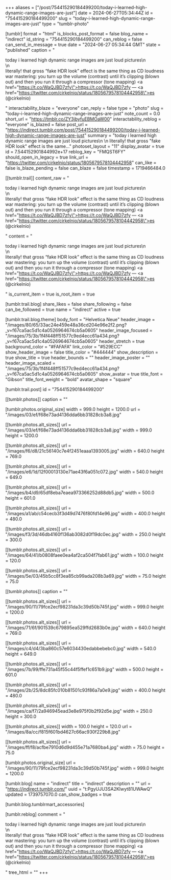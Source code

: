 +++
aliases = ["/post/754415290184499200/today-i-learned-high-dynamic-range-images-are-just"]
date = 2024-06-27T05:34:44Z
id = "754415290184499200"
slug = "today-i-learned-high-dynamic-range-images-are-just"
type = "tumblr-photo"

[tumblr]
format = "html"
is_blocks_post_format = false
blog_name = "indirect"
id_string = "754415290184499200"
can_reblog = false
can_send_in_message = true
date = "2024-06-27 05:34:44 GMT"
state = "published"
caption = "<p>today i learned high dynamic range images are just loud pictures\n<br/>\n<br/>literally! that gross &ldquo;fake HDR look&rdquo; effect is the same thing as CD loudness war mastering: you turn up the volume (contrast) until it&rsquo;s clipping (blown out) and then you run it through a compressor (tone mapping) <a href=\"https://t.co/WaQJBD7zfy\">https://t.co/WaQJBD7zfy</a> — <a href=\"https://twitter.com/cirkelnio/status/1805679578104442958\">es (@cirkelnio)</a></p>"
interactability_blaze = "everyone"
can_reply = false
type = "photo"
slug = "today-i-learned-high-dynamic-range-images-are-just"
note_count = 0.0
short_url = "https://tmblr.co/ZY3jbyfuEBMOaW00"
interactability_reblog = "everyone"
is_blazed = false
post_url = "https://indirect.tumblr.com/post/754415290184499200/today-i-learned-high-dynamic-range-images-are-just"
summary = "today i learned high dynamic range images are just loud pictures\n \n literally! that gross \"fake HDR look\" effect is the same..."
photoset_layout = "11"
display_avatar = true
id = 7.544152901844992e+17
reblog_key = "FMQST6FY"
should_open_in_legacy = true
link_url = "https://twitter.com/cirkelnio/status/1805679578104442958"
can_like = false
is_blaze_pending = false
can_blaze = false
timestamp = 1719466484.0

[[tumblr.trail]]
content_raw = "<p>today i learned high dynamic range images are just loud pictures\n<br>\n<br>literally! that gross “fake HDR look” effect is the same thing as CD loudness war mastering: you turn up the volume (contrast) until it’s clipping (blown out) and then you run it through a compressor (tone mapping) <a href=\"https://t.co/WaQJBD7zfy\">https://t.co/WaQJBD7zfy</a> — <a href=\"https://twitter.com/cirkelnio/status/1805679578104442958\">es (@cirkelnio)</a></p>"
content = "<p>today i learned high dynamic range images are just loud pictures\n<br />\n<br />literally! that gross &ldquo;fake HDR look&rdquo; effect is the same thing as CD loudness war mastering: you turn up the volume (contrast) until it&rsquo;s clipping (blown out) and then you run it through a compressor (tone mapping) <a href=\"https://t.co/WaQJBD7zfy\">https://t.co/WaQJBD7zfy</a> &mdash; <a href=\"https://twitter.com/cirkelnio/status/1805679578104442958\">es (@cirkelnio)</a></p>"
is_current_item = true
is_root_item = true

[tumblr.trail.blog]
share_likes = false
share_following = false
can_be_followed = true
name = "indirect"
active = true

[tumblr.trail.blog.theme]
body_font = "Helvetica Neue"
header_image = "/images/80/65/33ac24e459e48a36cd204e96e2f2.png?_v=f67ca5ac5d1c4a0526964674cb5a0605"
header_image_focused = "/images/75/3b/1f4f448ff51577c9ed4ecc61a434.png?_v=f67ca5ac5d1c4a0526964674cb5a0605"
header_stretch = true
background_color = "#FAFAFA"
link_color = "#529ECC"
show_header_image = false
title_color = "#444444"
show_description = true
show_title = true
header_bounds = ""
header_image_poster = ""
header_image_scaled = "/images/75/3b/1f4f448ff51577c9ed4ecc61a434.png?_v=f67ca5ac5d1c4a0526964674cb5a0605"
show_avatar = true
title_font = "Gibson"
title_font_weight = "bold"
avatar_shape = "square"

[tumblr.trail.post]
id = "754415290184499200"

[[tumblr.photos]]
caption = ""

[tumblr.photos.original_size]
width = 999.0
height = 1200.0
url = "/images/03/ef/f68e73ad4136dda6bb31828cb3a8.jpg"

[[tumblr.photos.alt_sizes]]
url = "/images/03/ef/f68e73ad4136dda6bb31828cb3a8.jpg"
width = 999.0
height = 1200.0

[[tumblr.photos.alt_sizes]]
url = "/images/f6/d8/21c56140c7e4f2451eaaa1393005.jpg"
width = 640.0
height = 769.0

[[tumblr.photos.alt_sizes]]
url = "/images/e6/1d/12f00013130e71ae43f6a051c072.jpg"
width = 540.0
height = 649.0

[[tumblr.photos.alt_sizes]]
url = "/images/b4/d9/65df8eba7eaea973366252d88db5.jpg"
width = 500.0
height = 601.0

[[tumblr.photos.alt_sizes]]
url = "/images/a1/ab/c54cecb3f3d49d7476f80fd14e96.jpg"
width = 400.0
height = 480.0

[[tumblr.photos.alt_sizes]]
url = "/images/f3/3d/46db4160f136ab3082d0f19dc0ec.jpg"
width = 250.0
height = 300.0

[[tumblr.photos.alt_sizes]]
url = "/images/64/41/b0808faee0ea4af2ca504f7fab61.jpg"
width = 100.0
height = 120.0

[[tumblr.photos.alt_sizes]]
url = "/images/5e/03/45b5cc8f3ea85cb99ada208b3a69.jpg"
width = 75.0
height = 75.0

[[tumblr.photos]]
caption = ""

[[tumblr.photos.alt_sizes]]
url = "/images/90/11/79fce2ecf98231da3c39d50b745f.jpg"
width = 999.0
height = 1200.0

[[tumblr.photos.alt_sizes]]
url = "/images/71/6f/901539c679895ea529ffd2683b0e.jpg"
width = 640.0
height = 769.0

[[tumblr.photos.alt_sizes]]
url = "/images/c4/d4/3ba860c57e6034430edabbebebc0.jpg"
width = 540.0
height = 649.0

[[tumblr.photos.alt_sizes]]
url = "/images/7b/99/ffe731a45f55c44f5ffef1c651b9.jpg"
width = 500.0
height = 601.0

[[tumblr.photos.alt_sizes]]
url = "/images/2b/25/8dc85fc010b81501c93f86a7a0e9.jpg"
width = 400.0
height = 480.0

[[tumblr.photos.alt_sizes]]
url = "/images/ca/f7/2a946945ead3e8e975f0b2f92d5e.jpg"
width = 250.0
height = 300.0

[[tumblr.photos.alt_sizes]]
width = 100.0
height = 120.0
url = "/images/8a/cc/f815f601bd4627c66ac930f229b8.jpg"

[[tumblr.photos.alt_sizes]]
url = "/images/ff/f8/acfbe7910d6d9d455e71a7680ba4.jpg"
width = 75.0
height = 75.0

[tumblr.photos.original_size]
url = "/images/90/11/79fce2ecf98231da3c39d50b745f.jpg"
width = 999.0
height = 1200.0

[tumblr.blog]
name = "indirect"
title = "indirect"
description = ""
url = "https://indirect.tumblr.com/"
uuid = "t:PgyUJU3SA2Klwyt81UWAwQ"
updated = 1739757070.0
can_show_badges = true

[tumblr.blog.tumblrmart_accessories]

[tumblr.reblog]
comment = "<p>today i learned high dynamic range images are just loud pictures\n<br>\n<br>literally! that gross “fake HDR look” effect is the same thing as CD loudness war mastering: you turn up the volume (contrast) until it’s clipping (blown out) and then you run it through a compressor (tone mapping) <a href=\"https://t.co/WaQJBD7zfy\">https://t.co/WaQJBD7zfy</a> — <a href=\"https://twitter.com/cirkelnio/status/1805679578104442958\">es (@cirkelnio)</a></p>"
tree_html = ""
+++
